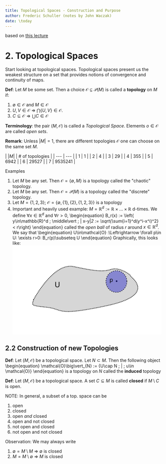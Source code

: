 ```yaml
---
title: Topological Spaces - Construction and Purpose
author: Frederic Schuller (notes by John Waczak)
date: \today
---
```

based on [this lecture](https://youtu.be/1wyOoLUjUeI)

# 2. Topological Spaces
Start looking at topological spaces. Topological spaces present us the weakest structure on a set that provides notions of convergence and continuity of maps. 

**Def**: Let $M$ be some set. Then a choice $\mathcal{O}\subseteq\mathcal{P}(M)$ is called a **topology** on $M$ if:
1. $\emptyset \in \mathcal{O}$ and $M\in\mathcal{O}$
2. $U,V\in\mathcal{O}$ $\Rightarrow$ $\bigcap \{U, V\}\in\mathcal{O}$.
3. $C\subseteq \mathcal{O} \Rightarrow \bigcup C \in \mathcal{O}$

**Terminology**: the pair $(M, \mathcal{O})$ is called a *Topological Space*. Elements $o\in\mathcal{O}$ are called *open sets*.


**Remark**: Unless $|M|=1$, there are different topologies $\mathcal{O}$ one can choose on the same set $M$.

| $|M|$ | # of topologies | 
| --- | --- | 
| 1 | 1 | 
| 2 | 4 | 
| 3 | 29 | 
| 4 | 355 | 
| 5 | 6942 | 
| 6 | 29527 | 
| 7 | 9535241 | 

Examples 
1. Let $M$ be any set. Then $\mathcal{O} = \{\emptyset, M\}$ is a topology called the "chaotic" topology.
2. Let $M$ be any set. Then $\mathcal{O}=\mathcal{P}(M)$ is a topology called the "discrete" topology.
3. Let $M=\{1, 2, 3\}$; $\mathcal{O}=\{\emptyset, \{1\}, \{2\}, \{1, 2, 3\} \}$ is a topology
4. Important and heavily used example: $M=\mathbb{R}^d := \mathbb{R}\times ... \times \mathbb{R}$ d-times. We define $\forall x \in \mathbb{R}^d$ and $\forall r > 0$, 
\begin{equation}
    B_r(x) := \left\{ y\in\mathbb{R}^d \; \middle\vert \; \| x-y\|_2 := \sqrt{\sum_{i=1}^d(y^i-x^i)^2} < r\right\}
\end{equation}
called the *open ball* of radius $r$ around $x\in\mathbb{R}^d$. We say that
\begin{equation}
    U\in\mathcal{O} :\Leftrightarrow \forall p\in U: \exists r>0: B_r(p)\subseteq U
\end{equation}
Graphically, this looks like:
![Open Sets 1](./figures/OpenSets1.svg)


## 2.2 Construction of new Topologies 
**Def**: Let $(M,\mathcal{O})$ be a topological space. Let $N\subset M$. Then the following object
\begin{equation}
    \mathcal{O}\big\vert_{N} := \{U\cap N \; | \; u\in \mathcal{O}\}
\end{equation}
is a topology on $N$ called the **induced** topology

**Def**: Let $(M, \mathcal{O})$ be a topological space. A set $C\subseteq M$ is called **closed** if $M\setminus{C}$ is open.

NOTE: In general, a subset of a top. space can be 
1. open
2. closed
3. open *and* closed 
4. open and not closed
5. not open and closed 
6. not open and not closed

Observation: We may always write
1. $\emptyset = M\setminus{M}$ $\Rightarrow$ $\emptyset$ is closed 
2. $M = M\setminus{\emptyset}$ $\Rightarrow$ $M$ is closed
